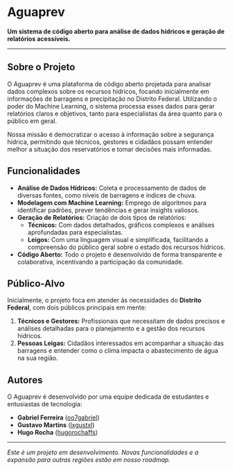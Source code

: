 # Aguaprev

**Um sistema de código aberto para análise de dados hídricos e geração de relatórios acessíveis.**

---

## Sobre o Projeto

O Aguaprev é uma plataforma de código aberto projetada para analisar dados complexos sobre os recursos hídricos, focando inicialmente em informações de barragens e precipitação no Distrito Federal. Utilizando o poder do Machine Learning, o sistema processa esses dados para gerar relatórios claros e objetivos, tanto para especialistas da área quanto para o público em geral.

Nossa missão é democratizar o acesso à informação sobre a segurança hídrica, permitindo que técnicos, gestores e cidadãos possam entender melhor a situação dos reservatórios e tomar decisões mais informadas.

## Funcionalidades

- **Análise de Dados Hídricos:** Coleta e processamento de dados de diversas fontes, como níveis de barragens e índices de chuva.
- **Modelagem com Machine Learning:** Emprego de algoritmos para identificar padrões, prever tendências e gerar insights valiosos.
- **Geração de Relatórios:** Criação de dois tipos de relatórios:
  - **Técnicos:** Com dados detalhados, gráficos complexos e análises aprofundadas para especialistas.
  - **Leigos:** Com uma linguagem visual e simplificada, facilitando a compreensão do público geral sobre o estado dos recursos hídricos.
- **Código Aberto:** Todo o projeto é desenvolvido de forma transparente e colaborativa, incentivando a participação da comunidade.

## Público-Alvo

Inicialmente, o projeto foca em atender às necessidades do **Distrito Federal**, com dois públicos principais em mente:

1.  **Técnicos e Gestores:** Profissionais que necessitam de dados precisos e análises detalhadas para o planejamento e a gestão dos recursos hídricos.
2.  **Pessoas Leigas:** Cidadãos interessados em acompanhar a situação das barragens e entender como o clima impacta o abastecimento de água na sua região.

## Autores

O Aguaprev é desenvolvido por uma equipe dedicada de estudantes e entusiastas de tecnologia:

- **Gabriel Ferreira** ([oo7gabriel](https://github.com/oo7gabriel))
- **Gustavo Martins** ([lxgustxl](https://github.com/lxgustxl))
- **Hugo Rocha** ([hugorochaffs](https://github.com/hugorochaffs))

---

_Este é um projeto em desenvolvimento. Novas funcionalidades e a expansão para outras regiões estão em nosso roadmap._
